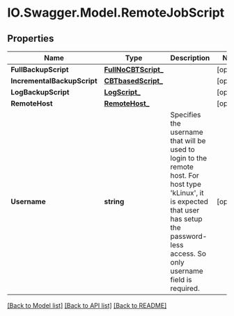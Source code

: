 # IO.Swagger.Model.RemoteJobScript
## Properties

Name | Type | Description | Notes
------------ | ------------- | ------------- | -------------
**FullBackupScript** | [**FullNoCBTScript_**](FullNoCBTScript_.md) |  | [optional] 
**IncrementalBackupScript** | [**CBTbasedScript_**](CBTbasedScript_.md) |  | [optional] 
**LogBackupScript** | [**LogScript_**](LogScript_.md) |  | [optional] 
**RemoteHost** | [**RemoteHost_**](RemoteHost_.md) |  | [optional] 
**Username** | **string** | Specifies the username that will be used to login to the remote host. For host type &#39;kLinux&#39;, it is expected that user has setup the password-less access. So only username field is required. | [optional] 

[[Back to Model list]](../README.md#documentation-for-models) [[Back to API list]](../README.md#documentation-for-api-endpoints) [[Back to README]](../README.md)

